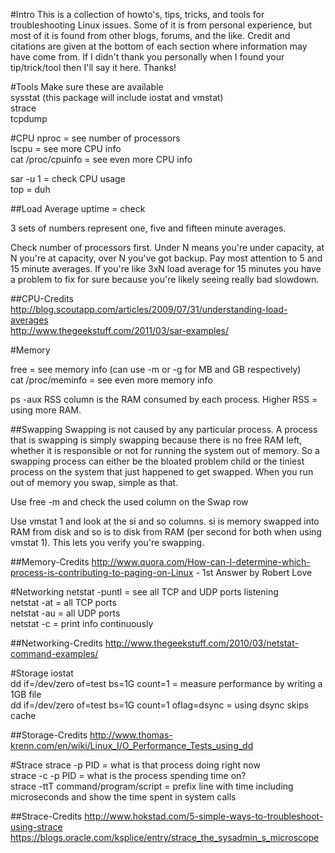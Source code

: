 #Intro
This is a collection of howto's, tips, tricks, and tools for troubleshooting Linux issues.  Some of it is from personal experience, but most of it is found from other blogs, forums, and the like.  Credit and citations are given at the bottom of each section where information may have come from.  If I didn't thank you personally when I found your tip/trick/tool then I'll say it here.  Thanks!

#Tools
Make sure these are available<br>
sysstat (this package will include iostat and vmstat)<br>
strace<br>
tcpdump<br>

#CPU
nproc = see number of processors<br>
lscpu = see more CPU info<br>
cat /proc/cpuinfo = see even more CPU info<br>

sar -u 1 = check CPU usage<br>
top = duh

##Load Average
uptime = check

3 sets of numbers represent one, five and fifteen minute averages.

Check number of processors first.  Under N means you're under capacity, at N you're at capacity, over N you've got backup.  Pay most attention to 5 and 15 minute averages.  If you're like 3xN load average for 15 minutes you have a problem to fix for sure because you're likely seeing really bad slowdown.

##CPU-Credits
http://blog.scoutapp.com/articles/2009/07/31/understanding-load-averages<br>
http://www.thegeekstuff.com/2011/03/sar-examples/

#Memory

free = see memory info (can use -m or -g for MB and GB respectively)<br>
cat /proc/meminfo = see even more memory info

ps -aux 
RSS column is the RAM consumed by each process.  Higher RSS = using more RAM.

##Swapping
Swapping is not caused by any particular process.  A process that is swapping is simply swapping because there is no free RAM left, whether it is responsible or not for running the system out of memory.  So a swapping process can either be the bloated problem child or the tiniest process on the system that just happened to get swapped.  When you run out of memory you swap, simple as that.

Use free -m and check the used column on the Swap row

Use vmstat 1 and look at the si and so columns.  si is memory swapped into RAM from disk and so is to disk from RAM (per second for both when using vmstat 1).  This lets you verify you're swapping.

##Memory-Credits
http://www.quora.com/How-can-I-determine-which-process-is-contributing-to-paging-on-Linux - 1st Answer by Robert Love

#Networking
netstat -puntl = see all TCP and UDP ports listening<br>
netstat -at = all TCP ports<br>
netstat -au = all UDP ports<br>
netstat -c = print info continuously

##Networking-Credits
http://www.thegeekstuff.com/2010/03/netstat-command-examples/ 

#Storage
iostat<br>
dd if=/dev/zero of=test bs=1G count=1 = measure performance by writing a 1GB file<br>
dd if=/dev/zero of=test bs=1G count=1 oflag=dsync = using dsync skips cache

##Storage-Credits
http://www.thomas-krenn.com/en/wiki/Linux_I/O_Performance_Tests_using_dd

#Strace
strace -p PID = what is that process doing right now<br>
strace -c -p PID = what is the process spending time on?<br>
strace -ttT command/program/script = prefix line with time including microseconds and show the time spent in system calls

##Strace-Credits
http://www.hokstad.com/5-simple-ways-to-troubleshoot-using-strace<br>
https://blogs.oracle.com/ksplice/entry/strace_the_sysadmin_s_microscope
